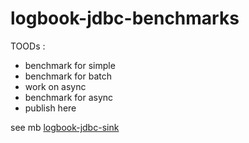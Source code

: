 # logbook-jdbc-benchmarks

<!-- 

in progress 

--> 

TOODs :
 - benchmark for simple
 - benchmark for batch
 - work on async
 - benchmark for async
 - publish here

see mb [logbook-jdbc-sink](https://gitlab.com/mt4321138/logbook-jdbc-sink)
